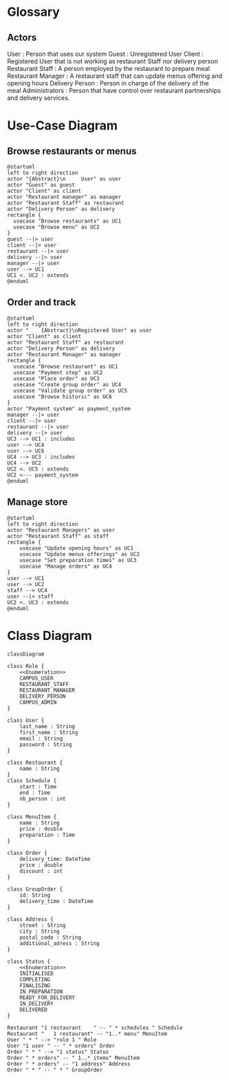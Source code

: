 # Glossary

## Actors

User : Person that uses our system 
Guest : Unregistered User
Client : Registered User that is not working as restaurant Staff nor delivery person
Restaurant Staff : A person employed by the restaurant to prepare meal
Restaurant Manager : A restaurant staff that can update menus offering and opening hours
Delivery Person : Person in charge of the delivery of the meal
Administrators : Person that have control over restaurant partnerships and delivery services.

# Use-Case Diagram

## Browse restaurants or menus

```plantuml
@startuml
left to right direction
actor "{Abstract}\n     User" as user
actor "Guest" as guest
actor "Client" as client
actor "Restaurant manager" as manager
actor "Restaurant Staff" as restaurant
actor "Delivery Person" as delivery
rectangle {
  usecase "Browse restaurants" as UC1
  usecase "Browse menu" as UC2
}
guest --|> user
client --|> user
restaurant --|> user
delivery --|> user
manager --|> user
user --> UC1
UC1 <. UC2 : extends
@enduml
```

## Order and track 

```plantuml
@startuml
left to right direction
actor "    {Abstract}\nRegistered User" as user
actor "Client" as client
actor "Restaurant Staff" as restaurant
actor "Delivery Person" as delivery
actor "Restaurant Manager" as manager
rectangle {
  usecase "Browse restaurant" as UC1
  usecase "Payment step" as UC2
  usecase "Place order" as UC3
  usecase "Create group order" as UC4
  usecase "Validate group order" as UC5
  usecase "Browse historic" as UC6
}
actor "Payment system" as payment_system
manager --|> user
client --|> user
restaurant --|> user
delivery --|> user
UC3 --> UC1 : includes
user --> UC4 
user --> UC6
UC4 --> UC3 : includes
UC4 --> UC2
UC2 <. UC5 : extends
UC2 <--- payment_system
@enduml
```


## Manage store

```plantuml
@startuml
left to right direction
actor "Restaurant Managers" as user
actor "Restaurant Staff" as staff
rectangle {
    usecase "Update opening hours" as UC1
    usecase "Update menus offerings" as UC2
    usecase "Set preparation times" as UC3
    usecase "Manage orders" as UC4
}
user --> UC1
user --> UC2
staff --> UC4
user --|> staff
UC2 <. UC3 : extends
@enduml
```

# Class Diagram

```mermaid
classDiagram

class Role {
    <<Enumeration>>
    CAMPUS_USER
    RESTAURANT_STAFF
    RESTAURANT_MANAGER
    DELIVERY_PERSON
    CAMPUS_ADMIN
}

class User {
    last_name : String
    first_name : String
    email : String
    password : String
}

class Restaurant {
    name : String
}
class Schedule {
    start : Time
    end : Time
    nb_person : int
}

class MenuItem {
    name : String
    price : double
    preparation : Time
}

class Order {
    delivery_time: DateTime
    price : double
    discount : int
}

class GroupOrder {
    id: String
    delivery_time : DateTime
}

class Address {
    street : String
    city : String
    postal_code : String
    additional_adress : String
}

class Status {
    <<Enumeration>>
    INITIALISED
    COMPLETING
    FINALISING
    IN_PREPARATION
    READY_FOR_DELIVERY
    IN_DELIVERY
    DELIVERED
}

Restaurant "1 restaurant    " -- " * schedules " Schedule
Restaurant "   1 restaurant" -- "1..* menu" MenuItem
User " * " --> "role 1 " Role
User "1 user " -- " * orders" Order
Order " * " --> "1 status" Status
Order " * orders" -- " 1..* items" MenuItem
Order " * orders" -- "1 address" Address
Order " * " -- " * " GroupOrder 
```
